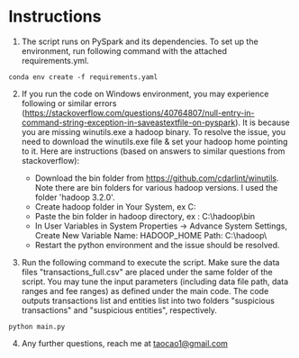 # Instructions

1. The script runs on PySpark and its dependencies. To set up the environment, run following command with the attached requirements.yml.
```
conda env create -f requirements.yaml
```

2. If you run the code on Windows environment, you may experience following or similar errors (https://stackoverflow.com/questions/40764807/null-entry-in-command-string-exception-in-saveastextfile-on-pyspark). It is because you are missing winutils.exe a hadoop binary. To resolve the issue, you need to download the winutils.exe file & set your hadoop home pointing to it. Here are instructions (based on answers to similar questions from stackoverflow):
   - Download the bin folder from https://github.com/cdarlint/winutils. Note there are bin folders for various hadoop versions. I used the folder 'hadoop 3.2.0'.
   - Create hadoop folder in Your System, ex C:
   - Paste the bin folder in hadoop directory, ex : C:\hadoop\bin
   - In User Variables in System Properties -> Advance System Settings, Create New Variable Name: HADOOP_HOME Path: C:\hadoop\
   - Restart the python environment and the issue should be resolved.

3. Run the following command to execute the script. Make sure the data files "transactions_full.csv" are placed under the same folder of the script. You may tune the input parameters (including data file path, data ranges and fee ranges) as defined under the main code. The code outputs transactions list and entities list into two folders "suspicious transactions" and "suspicious entities", respectively.
```
python main.py
```
4. Any further questions, reach me at taocao1@gmail.com
